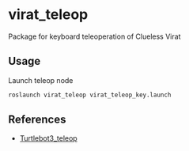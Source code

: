 # virat_teleop

Package for keyboard teleoperation of Clueless Virat

Usage
-----

Launch teleop node

```bash
roslaunch virat_teleop virat_teleop_key.launch
```

References
----------

* [Turtlebot3_teleop](https://github.com/ROBOTIS-GIT/turtlebot3/blob/master/turtlebot3_teleop/nodes/turtlebot3_teleop_key)
